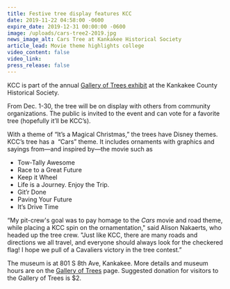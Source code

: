 ```yaml
---
title: Festive tree display features KCC
date: 2019-11-22 04:58:00 -0600
expire_date: 2019-12-31 00:00:00 -0600
image: /uploads/cars-tree2-2019.jpg
news_image_alt: Cars Tree at Kankakee Historical Society
article_lead: Movie theme highlights college
video_content: false
video_link:
press_release: false
---
```


KCC is part of the annual [Gallery of Trees exhibit](http://www.kankakeecountymuseum.com/event---gallery-of-trees.html) at the Kankakee County Historical Society.

From Dec. 1-30, the tree will be on display with others from community organizations. The public is invited to the event and can vote for a favorite tree (hopefully it’ll be KCC’s).&nbsp;

With a theme of “It’s a Magical Christmas,” the trees have Disney themes. KCC’s tree has a&nbsp; “Cars” theme. It includes ornaments with graphics and sayings from—and inspired by—the movie such as

* Tow-Tally Awesome
* Race to a Great Future
* Keep it Wheel
* Life is a Journey. Enjoy the Trip.
* Git’r Done
* Paving Your Future
* It’s Drive Time

“My pit-crew's goal was to pay homage to the *Cars* movie and road theme, while placing a KCC spin on the ornamentation," said Alison Nakaerts, who headed up the tree crew. "Just like KCC, there are many roads and directions we all travel, and everyone should always look for the checkered flag\! I hope we pull of a Cavaliers victory in the tree contest.”

The museum is at 801 S 8th Ave, Kankakee. More details and museum hours are on the [Gallery of Trees](http://www.kankakeecountymuseum.com/event---gallery-of-trees.html)&nbsp;page. Suggested donation for visitors to the Gallery of Trees is $2.